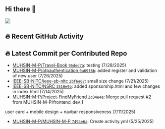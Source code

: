 ## Hi there 👋
![](https://komarev.com/ghpvc/?username=MUHSIN-M-P&color=brightgreen&style=plastic)

## 🔥 Recent GitHub Activity
<!--START_CONTRIBUTED_REPOS-->
## 🔥 Latest Commit per Contributed Repo
- [MUHSIN-M-P/Travel-Book `96ded7a`](https://github.com/MUHSIN-M-P/Travel-Book/commit/96ded7a72780b6127a46586e158793d0fe448d2e): testing (7/28/2025)
- [MUHSIN-M-P/otpauthentication `0a69f8b`](https://github.com/MUHSIN-M-P/otpauthentication/commit/0a69f8bed70d9a1ff7bb63e4ce1ba190548cf38a): added register and validation of new user (7/26/2025)
- [IEEE-SB-NITC/ieee-sb-nitc `2bf6e67`](https://github.com/IEEE-SB-NITC/ieee-sb-nitc/commit/2bf6e6749bfa54b658e11dee8fbd2409490d7628): small size change (7/21/2025)
- [IEEE-SB-NITC/NSRC `3510e9b`](https://github.com/IEEE-SB-NITC/NSRC/commit/3510e9b670f263fec79b49da714c19555a78ae5b): added sponsorship.html and few changes in index.html (7/14/2025)
- [MUHSIN-M-P/Project-FindMyFriend `2c84e4e`](https://github.com/MUHSIN-M-P/Project-FindMyFriend/commit/2c84e4efd3314efaacc07f2ccb883bcc9d26439b): Merge pull request #2 from MUHSIN-M-P/frontend_dev_1

user card + mobile design + navbar responsiveness (7/11/2025)
- [MUHSIN-M-P/MUHSIN-M-P `7494e6a`](https://github.com/MUHSIN-M-P/MUHSIN-M-P/commit/7494e6ada2b25979604fd17f07543a39f52b7148): Create activity.yml (5/25/2025)
<!--END_CONTRIBUTED_REPOS-->


<!--
**MUHSIN-M-P/MUHSIN-M-P** is a ✨ _special_ ✨ repository because its `README.md` (this file) appears on your GitHub profile.

Here are some ideas to get you started:

- 🔭 I’m currently working on ...
- 🌱 I’m currently learning ...
- 👯 I’m looking to collaborate on ...
- 🤔 I’m looking for help with ...
- 💬 Ask me about ...
- 📫 How to reach me: ...
- 😄 Pronouns: ...
- ⚡ Fun fact: ...
-->

